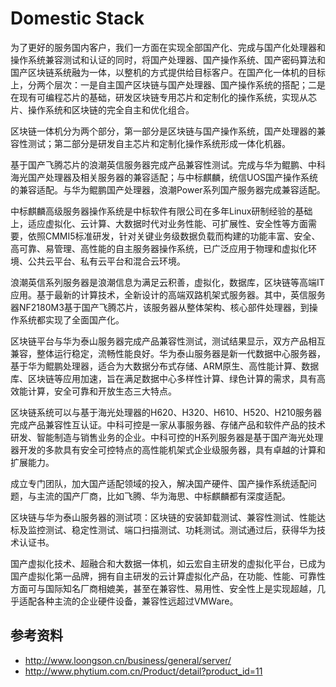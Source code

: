 # Domestic Stack

为了更好的服务国内客户，我们一方面在实现全部国产化、完成与国产化处理器和操作系统兼容测试和认证的同时，将国产处理器、国产操作系统、国产密码算法和国产区块链系统融为一体，以整机的方式提供给目标客户。在国产化一体机的目标上，分两个层次：一是自主国产区块链与国产处理器、国产操作系统的搭配；二是在现有可编程芯片的基础，研发区块链专用芯片和定制化的操作系统，实现从芯片、操作系统和区块链的完全自主和优化组合。

区块链一体机分为两个部分，第一部分是区块链与国产操作系统，国产处理器的兼容性测试；第二部分是研发自主芯片和定制化操作系统形成一体化机器。

基于国产飞腾芯片的浪潮英信服务器完成产品兼容性测试。完成与华为鲲鹏、中科海光国产处理器及相关服务器的兼容适配；与中标麒麟，统信UOS国产操作系统的兼容适配。与华为鲲鹏国产处理器，浪潮Power系列国产服务器完成兼容适配。

中标麒麟高级服务器操作系统是中标软件有限公司在多年Linux研制经验的基础上，适应虚拟化、云计算、大数据时代对业务性能、可扩展性、安全性等方面需要，依照CMMI5标准研发，针对关键业务级数据负载而构建的功能丰富、安全、高可靠、易管理、高性能的自主服务器操作系统，已广泛应用于物理和虚拟化环境、公共云平台、私有云平台和混合云环境。

浪潮英信系列服务器是浪潮信息为满足云积善，虚拟化，数据库，区块链等高端IT应用。基于最新的计算技术，全新设计的高端双路机架式服务器。其中，英信服务器NF2180M3基于国产飞腾芯片，该服务器从整体架构、核心部件处理器，到操作系统都实现了全面国产化。

区块链平台与华为泰山服务器完成产品兼容性测试，测试结果显示，双方产品相互兼容，整体运行稳定，流畅性能良好。华为泰山服务器是新一代数据中心服务器，基于华为鲲鹏处理器，适合为大数据分布式存储、ARM原生、高性能计算、数据库、区块链等应用加速，旨在满足数据中心多样性计算、绿色计算的需求，具有高效能计算，安全可靠和开放生态三大特点。

区块链系统可以与基于海光处理器的H620、H320、H610、H520、H210服务器完成产品兼容性互认证。中科可控是一家从事服务器、存储产品和软件产品的技术研发、智能制造与销售业务的企业。中科可控的H系列服务器是基于国产海光处理器开发的多款具有安全可控特点的高性能机架式企业级服务器，具有卓越的计算和扩展能力。

成立专门团队，加大国产适配领域的投入，解决国产硬件、国产操作系统适配问题，与主流的国产厂商，比如飞腾、华为海思、中标麒麟都有深度适配。

区块链与华为泰山服务器的测试项：区块链的安装卸载测试、兼容性测试、性能达标及监控测试、稳定性测试、端口扫描测试、功耗测试。测试通过后，获得华为技术认证书。

国产虚拟化技术、超融合和大数据一体机，如云宏自主研发的虚拟化平台，已成为国产虚拟化第一品牌，拥有自主研发的云计算虚拟化产品，在功能、性能、可靠性方面可与国际知名厂商相媲美，甚至在兼容性、易用性、安全性上是实现超越，几乎适配各种主流的企业硬件设备，兼容性远超过VMWare。


## 参考资料

* http://www.loongson.cn/business/general/server/
* http://www.phytium.com.cn/Product/detail?product_id=11

